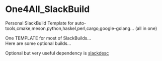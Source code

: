 # One4All_SlackBuild
Personal SlackBuild Template for auto-tools,cmake,meson,python,haskel,perl,cargo,google-golang... (all in one) 
  
  One TEMPLATE for most of SlackBuilds...  
Here are some optional builds...
  
  Optional but very useful dependency is [slackdesc](https://slack-desc.sourceforge.net/)
